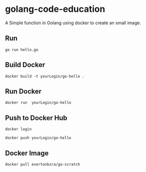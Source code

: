 # golang-code-education


A Simple function in Golang using docker to create an small image.



## Run
```
go run hello.go
```

## Build Docker

```
docker build -t yourLogin/go-hello . 
```

## Run Docker
```
docker run  yourLogin/go-hello
```

## Push to Docker Hub
```
docker login

docker push yourLogin/go-hello
```
## Docker Image
```
docker pull evertonbzra/go-scratch
```


